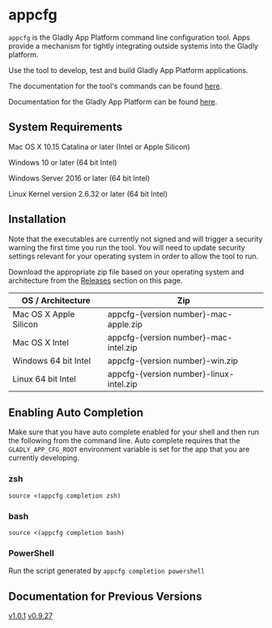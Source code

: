 # appcfg

`appcfg` is the Gladly App Platform command line configuration tool. Apps provide
a mechanism for tightly integrating outside systems into the Gladly platform.

Use the tool to develop, test and build Gladly App Platform applications.

The documentation for the tool's commands can be found [here](docs/appcfg.md).

Documentation for the Gladly App Platform can be found [here](https://connect.gladly.com/docs/developer-tutorials/article/app-platform-overview/).

## System Requirements

Mac OS X 10.15 Catalina or later (Intel or Apple Silicon)

Windows 10 or later (64 bit Intel)

Windows Server 2016 or later (64 bit Intel)

Linux Kernel version 2.6.32 or later (64 bit Intel)

## Installation

Note that the executables are currently not signed and will trigger a security
warning the first time you run the tool. You will need to update security settings
relevant for your operating system in order to allow the tool to run.

Download the appropriate zip file based on your operating system and architecture
from the [Releases](https://github.com/gladly/app-platform-appcfg/releases) section on this page.

| OS / Architecture | Zip |
| ----------------- | --- |
| Mac OS X Apple Silicon | appcfg-{version number}-mac-apple.zip |
| Mac OS X Intel | appcfg-{version number}-mac-intel.zip |
| Windows 64 bit Intel | appcfg-{version number}-win.zip |
| Linux 64 bit Intel | appcfg-{version number}-linux-intel.zip |

## Enabling Auto Completion

Make sure that you have auto complete enabled for your shell and then run the
following from the command line. Auto complete requires that the `GLADLY_APP_CFG_ROOT` environment 
variable is set for the app that you are currently developing.

### zsh

`source <(appcfg completion zsh)`

### bash

`source <(appcfg completion bash)`

### PowerShell

Run the script generated by `appcfg completion powershell`

## Documentation for Previous Versions
[v1.0.1](https://github.com/gladly/app-platform-appcfg-cli/tree/v1.0.1)
[v0.9.27](https://github.com/gladly/app-platform-appcfg-cli/tree/v0.9.27)
